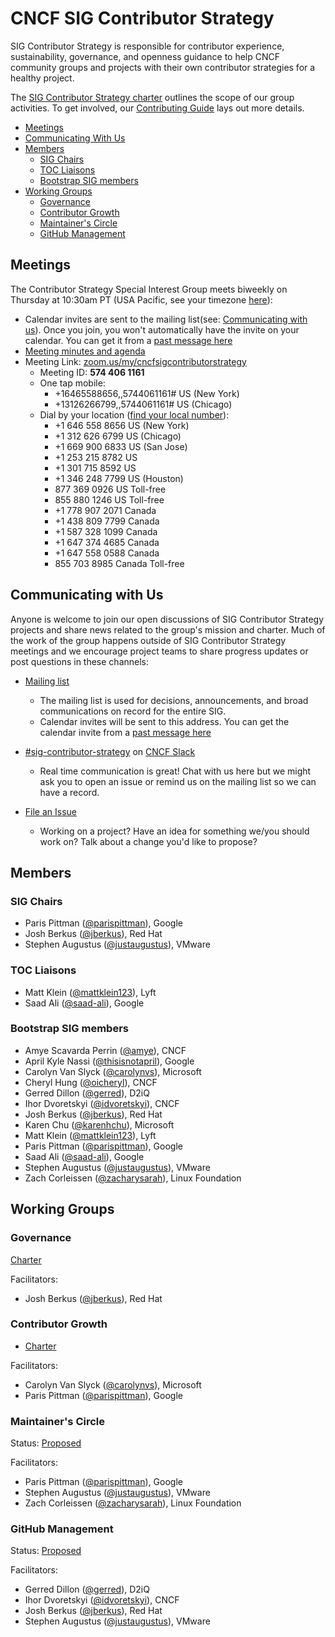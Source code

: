 # CNCF SIG Contributor Strategy

SIG Contributor Strategy is responsible for contributor experience,
sustainability, governance, and openness guidance to help CNCF community groups
and projects with their own contributor strategies for a healthy project.

The [SIG Contributor Strategy charter](/CHARTER.md) outlines the scope of our group activities. To get involved, our [Contributing Guide](/CONTRIBUTING.md) lays out more details.

- [Meetings](#meetings)
- [Communicating With Us](#communicating-with-us)
- [Members](#members)
  - [SIG Chairs](#sig-chairs)
  - [TOC Liaisons](#toc-liaisons)
  - [Bootstrap SIG members](#bootstrap-sig-members)
- [Working Groups](#working-groups)
  - [Governance](#governance)
  - [Contributor Growth](#contributor-growth)
  - [Maintainer's Circle](#maintainers-circle)
  - [GitHub Management](#github-management)

## Meetings

The Contributor Strategy Special Interest Group meets biweekly on Thursday at
10:30am PT (USA Pacific, see your timezone [here](https://time.is/compare/1030AM_26_Mar_2020_in_PT)):

- Calendar invites are sent to the mailing list(see: [Communicating with us](#communicating-with-us)).
Once you join, you won't automatically have the invite on your calendar. You can
get it from a [past message here](https://lists.cncf.io/g/cncf-sig-contributor-strategy/message/1)
- [Meeting minutes and agenda](https://bit.ly/cncf-contribstrat-agenda)
- Meeting Link: [zoom.us/my/cncfsigcontributorstrategy](https://zoom.us/my/cncfsigcontributorstrategy)
  - Meeting ID: **574 406 1161**
  - One tap mobile:
    - +16465588656,,5744061161# US (New York)
    - +13126266799,,5744061161# US (Chicago)
  - Dial by your location ([find your local number](https://zoom.us/u/adDLtxsAN9)):
    - +1 646 558 8656 US (New York)
    - +1 312 626 6799 US (Chicago)
    - +1 669 900 6833 US (San Jose)
    - +1 253 215 8782 US
    - +1 301 715 8592 US
    - +1 346 248 7799 US (Houston)
    - 877 369 0926 US Toll-free
    - 855 880 1246 US Toll-free
    - +1 778 907 2071 Canada
    - +1 438 809 7799 Canada
    - +1 587 328 1099 Canada
    - +1 647 374 4685 Canada
    - +1 647 558 0588 Canada
    - 855 703 8985 Canada Toll-free

## Communicating with Us

Anyone is welcome to join our open discussions of SIG Contributor Strategy
projects and share news related to the group's mission and charter. Much of the
work of the group happens outside of SIG Contributor Strategy meetings and we
encourage project teams to share progress updates or post questions in these
channels:

- [Mailing list](https://lists.cncf.io/g/cncf-sig-contributor-strategy)
  - The mailing list is used for decisions, announcements, and broad communications
  on record for the entire SIG.
  - Calendar invites will be sent to this address. You can get the calendar
  invite from a [past message here](https://lists.cncf.io/g/cncf-sig-contributor-strategy/message/2)

- [#sig-contributor-strategy](https://cloud-native.slack.com/archives/CT6CWS1JN) on [CNCF Slack](https://slack.cncf.io/)
  - Real time communication is great! Chat with us here but we might ask you to
  open an issue or remind us on the mailing list so we can have a record.

- [File an Issue](https://github.com/cncf/sig-contributor-strategy)
  - Working on a project? Have an idea for something we/you should work on? Talk
  about a change you'd like to propose?

## Members

### SIG Chairs

- Paris Pittman ([@parispittman](https://github.com/parispittman)), Google
- Josh Berkus ([@jberkus](https://github.com/jberkus)), Red Hat
- Stephen Augustus ([@justaugustus](https://github.com/justaugustus)), VMware

### TOC Liaisons

- Matt Klein ([@mattklein123](https://github.com/mattklein123)), Lyft
- Saad Ali ([@saad-ali](https://github.com/saad-ali)), Google

### Bootstrap SIG members

- Amye Scavarda Perrin ([@amye](https://github.com/amye)), CNCF
- April Kyle Nassi ([@thisisnotapril](https://github.com/thisisnotapril)), Google
- Carolyn Van Slyck ([@carolynvs](https://github.com/carolynvs)), Microsoft
- Cheryl Hung ([@oicheryl](https://github.com/oicheryl)), CNCF
- Gerred Dillon ([@gerred](https://github.com/gerred)), D2iQ
- Ihor Dvoretskyi ([@idvoretskyi](https://github.com/idvoretskyi)), CNCF
- Josh Berkus ([@jberkus](https://github.com/jberkus)), Red Hat
- Karen Chu ([@karenhchu](https://github.com/karenhchu)), Microsoft
- Matt Klein ([@mattklein123](https://github.com/mattklein123)), Lyft
- Paris Pittman ([@parispittman](https://github.com/parispittman)), Google
- Saad Ali ([@saad-ali](https://github.com/saad-ali)), Google
- Stephen Augustus ([@justaugustus](https://github.com/justaugustus)), VMware
- Zach Corleissen ([@zacharysarah](https://github.com/zacharysarah)), Linux Foundation

## Working Groups

### Governance

[Charter](/governance/README.md)

Facilitators:

- Josh Berkus ([@jberkus](https://github.com/jberkus)), Red Hat

### Contributor Growth  


* [Charter](/contributor-growth/README.md)

Facilitators:

- Carolyn Van Slyck ([@carolynvs](https://github.com/carolynvs)), Microsoft
- Paris Pittman ([@parispittman](https://github.com/parispittman)), Google


### Maintainer's Circle

Status: [Proposed](https://github.com/cncf/sig-contributor-strategy/issues/1)

Facilitators:

- Paris Pittman ([@parispittman](https://github.com/parispittman)), Google
- Stephen Augustus ([@justaugustus](https://github.com/justaugustus)), VMware
- Zach Corleissen ([@zacharysarah](https://github.com/zacharysarah)), Linux Foundation

### GitHub Management

Status: [Proposed](https://github.com/cncf/sig-contributor-strategy/issues/5)

Facilitators:

- Gerred Dillon ([@gerred](https://github.com/gerred)), D2iQ
- Ihor Dvoretskyi ([@idvoretskyi](https://github.com/idvoretskyi)), CNCF
- Josh Berkus ([@jberkus](https://github.com/jberkus)), Red Hat
- Stephen Augustus ([@justaugustus](https://github.com/justaugustus)), VMware
